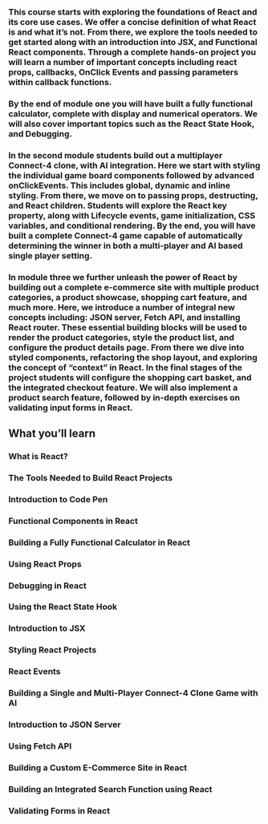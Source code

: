 ### This course starts with exploring the foundations of React and its core use cases. We offer a concise definition of what React is and what it’s not. From there, we explore the tools needed to get started along with an introduction into JSX, and Functional React components. Through a complete hands-on project you will learn a number of important concepts including react props, callbacks, OnClick Events and passing parameters within callback functions. 

### By the end of module one you will have built a fully functional calculator, complete with display and numerical operators. We will also cover important topics such as the React State Hook, and Debugging.

### In the second module students build out a multiplayer Connect-4 clone, with AI integration. Here we start with styling the individual game board components followed by advanced onClickEvents. This includes global, dynamic and inline styling. From there, we move on to passing props, destructing, and React children. Students will explore the React key property, along with Lifecycle events, game initialization, CSS variables, and conditional rendering. By the end, you will have built a complete Connect-4 game capable of automatically determining the winner in both a multi-player and AI based single player setting.

### In module three we further unleash the power of React by building out a complete e-commerce site with multiple product categories, a product showcase, shopping cart feature, and much more. Here, we introduce a number of integral new concepts including: JSON server, Fetch API, and installing React router. These essential building blocks will be used to render the product categories, style the product list, and configure the product details page. From there we dive into styled components, refactoring the shop layout, and exploring the concept of “context” in React. In the final stages of the project students will configure the shopping cart basket, and the integrated checkout feature. We will also implement a product search feature, followed by in-depth exercises on validating input forms in React.

## What you’ll learn
### What is React?
### The Tools Needed to Build React Projects
### Introduction to Code Pen
### Functional Components in React
### Building a Fully Functional Calculator in React
### Using React Props
### Debugging in React
### Using the React State Hook
### Introduction to JSX
### Styling React Projects
### React Events
### Building a Single and Multi-Player Connect-4 Clone Game with AI
### Introduction to JSON Server
### Using Fetch API
### Building a Custom E-Commerce Site in React
### Building an Integrated Search Function using React
### Validating Forms in React